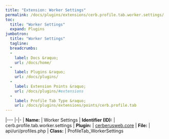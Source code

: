```yaml
---
title: "Extension: Worker Settings"
permalink: /docs/plugins/extensions/cerb.profile.tab.worker.settings/
toc:
  title: "Worker Settings"
  expand: Plugins
jumbotron:
  title: "Worker Settings"
  tagline: 
  breadcrumbs:
  -
    label: Docs &raquo;
    url: /docs/home/
  -
    label: Plugins &raquo;
    url: /docs/plugins/
  -
    label: Extension Points &raquo;
    url: /docs/plugins/#extensions
  -
    label: Profile Tab Type &raquo;
    url: /docs/plugins/extensions/points/cerb.profile.tab
---
```


|---
|-|-
| **Name:** | Worker Settings
| **Identifier (ID):** | cerb.profile.tab.worker.settings
| **Plugin:** | [cerberusweb.core](/docs/plugins/cerberusweb.core/)
| **File:** | api/uri/profiles.php
| **Class:** | ProfileTab_WorkerSettings

